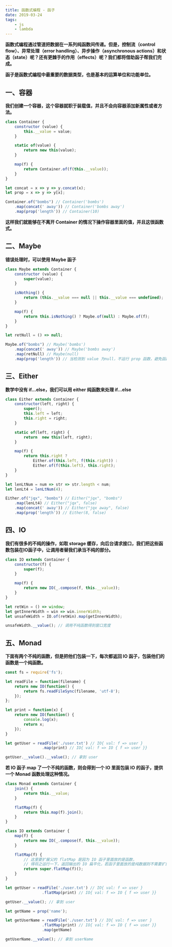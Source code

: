 ```yaml
---
title: 函数式编程 - 函子
date: 2019-03-24
tags:
    - js
    - lambda
---
```


**函数式编程通过管道把数据在一系列纯函数间传递。但是，控制流（control flow）、异常处理（error handling）、异步操作（asynchronous actions）和状态（state）呢？还有更棘手的作用（effects）呢？我们都将借助函子帮我们完成。**

**函子是函数式编程中最重要的数据类型，也是基本的运算单位和功能单位。**

## 一、容器

**我们创建一个容器，这个容器就职于装载值，并且不会向容器添加新属性或者方法。**

``` js
class Container {
    constructor (value) {
        this.__value = value;
    }

    static of(value) {
        return new this(value);
    }

    map(f) {
        return Container.of(f(this.__value));
    }
}

let concat = x => y => y.concat(x);
let prop = x => y => y[x];

Container.of("bombs") // Container('bombs')
    .map(concat(' away')) // Container('bombs away')
    .map(prop('length')) // Container(10)
```

**这样我们就能够在不离开 Container 的情况下操作容器里面的值，并且这很函数式。**

## 二、Maybe

**错误处理时，可以使用 Maybe 函子**

``` js
class Maybe extends Container {
    constructor (value) {
        super(value);
    }

    isNothing() {
        return (this.__value === null || this.__value === undefined);
    }

    map(f) {
        return this.isNothing() ? Maybe.of(null) : Maybe.of(f);
    }
}

let retNull = () => null;

Maybe.of("bombs") // Maybe('bombs')
    .map(concat(' away')) // Maybe('bombs away')
    .map(retNull) // Maybe(null)
    .map(prop('length')) // 当检测到 value 为null，不运行 prop 函数，避免函数运行时报错，返回 Maybe(null)
```

## 三、Either

**数学中没有 if...else，我们可以用 either 纯函数来处理 if...else**

``` js
class Either extends Container {
    constructor(left, right) {
        super();
        this.left = left;
        this.right = right;
    }

    static of(left, right) {
        return  new this(left, right);
    }

    map(f) {
        return this.right ? 
            Either.of(this.left, f(this.right)) :
            Either.of(f(this.left), this.right);
    }
}

let lenLtNum = num => str => str.length < num;
let lenLt4 = lenLtNum(4);

Either.of("jqx", "bombs") // Either("jqx", "bombs")
    .map(lenLt4) // Either("jqx", false)
    .map(concat(' away')) // Either("jqx away", false)
    .map(prop('length')) // Either(8, false)
```

## 四、IO

**我们有很多的不纯的操作，如取 storage 缓存，向后台请求接口，我们把这些函数包装在IO函子中，让调用者替我们承当不纯的部分。**

``` js
class IO extends Container {
    constructor(f) {
        super(f);
    }

    map(f) {
        return new IO(_.compose(f, this.__value));
    }
}

let retWin = () => window;
let getInnerWidth = win => win.innerWidth;
let unsafeWidth = IO.of(retWin).map(getInnerWidth);

unsafeWidth.__value(); // 调用不纯函数得到窗口宽度
```

## 五、Monad

**下面有两个不纯的函数，但是把他们包装一下，每次都返回 IO 函子，包装他们的函数是一个纯函数。**

``` js
const fs = require('fs');

let readFile = function(filename) {
    return new IO(function() {
        return fs.readFileSync(filename, 'utf-8');
    });
};

let print = function(x) {
    return new IO(function() {
        console.log(x);
        return x;
    });
}

let getUser = readFile('./user.txt') // IO{ val: f => user }
                .map(print) // IO{ val: f => IO { f => user }}

getUser.__value().__value(); // 拿到 user
```

**若 IO 函子 map 了一个不纯的函数，则会得到一个 IO 里面包装 IO 的函子，提供一个 Monad 函数处理这种情况。**

``` js
class Monad extends Container {
    join() {
        return this.__value;
    }

    flatMap(f) {
        return this.map(f).join();
    }
}

class IO extends Container {
    map(f) {
        return new IO(_.compose(f, this.__value));
    }

    flatMap(f) {
        // 这里要扩展父的 flatMap 是因为 IO 函子里面放的是函数，
        // 得将之运行一下，返回输出的 IO 扁平化，若函子里面放的是纯数据则不需要扩展
        return super.flatMap(f)();
    }
}

let getUser = readFile('./user.txt') // IO{ val: f => user }
                .flatMap(print) // IO{ val: f => IO { f => user }}

getUser.__value(); // 拿到 user

let getName = prop('name');

let getUserName = readFile('./user.txt') // IO{ val: f => user }
                .flatMap(print) // IO{ val: f => IO { f => user }}
                .map(getName)

getUserName.__value(); // 拿到 userName
```
